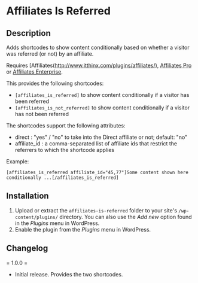 # Affiliates Is Referred #

## Description ##

Adds shortcodes to show content conditionally based on whether a visitor was referred (or not) by an affiliate.

Requires [Affiliates(http://www.itthinx.com/plugins/affiliates/), [Affiliates Pro](http://www.itthinx.com/plugins/affiliates-pro/) or [Affiliates Enterprise](http://www.itthinx.com/plugins/affiliates-enterprise/).

This provides the following shortcodes:

- `[affiliates_is_referred]` to show content conditionally if a visitor has been referred
- `[affiliates_is_not_referred]` to show content conditionally if a visitor has not been referred

The shortcodes support the following attributes:

- direct : "yes" / "no" to take into the Direct affiliate or not; default: "no"
- affiliate_id : a comma-separated list of affiliate ids that restrict the referrers to which the shortcode applies

Example:

`[affiliates_is_referred affiliate_id="45,77"]Some content shown here conditionally ...[/affiliates_is_referred]`

## Installation ##

1. Upload or extract the `affiliates-is-referred` folder to your site's `/wp-content/plugins/` directory. You can also use the *Add new* option found in the *Plugins* menu in WordPress.
2. Enable the plugin from the *Plugins* menu in WordPress.


## Changelog ##

= 1.0.0 =
* Initial release. Provides the two shortcodes.
